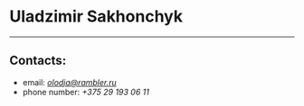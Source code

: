 # Uladzimir Sakhonchyk
---
## Contacts:
   * email: *olodja@rambler.ru*
   * phone number: *+375 29 193 06 11*
